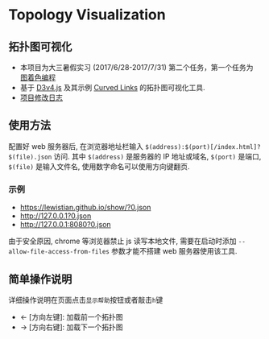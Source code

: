 # Topology Visualization
## 拓扑图可视化
- 本项目为大三暑假实习 (2017/6/28-2017/7/31) 第二个任务，第一个任务为 [图着色编程](https://github.com/LewisTian/GraphColoring)
- 基于 [D3v4.js](https://github.com/d3/d3) 及其示例 [Curved Links](https://bl.ocks.org/mbostock/4600693) 的拓扑图可视化工具.
- [项目修改日志](./Log.md)

## 使用方法
配置好 web 服务器后, 在浏览器地址栏输入 `$(address):$(port)[/index.html]?$(file).json` 访问.
其中 `$(address)` 是服务器的 IP 地址或域名, `$(port)` 是端口, `$(file)` 是输入文件名, 使用数字命名可以使用方向键翻页.

### 示例
- https://lewistian.github.io/show/?0.json
- http://127.0.0.1?0.json
- http://127.0.0.1:8080?0.json

由于安全原因, chrome 等浏览器禁止 js 读写本地文件, 需要在启动时添加 `--allow-file-access-from-files` 参数才能不搭建 web 服务器使用该工具. 

## 简单操作说明
详细操作说明在页面点击`显示帮助`按钮或者敲击`h`键
- ← [方向左键]: 加载前一个拓扑图
- → [方向右键]: 加载下一个拓扑图